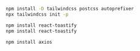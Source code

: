 
```bash
npm install -D tailwindcss postcss autoprefixer
npx tailwindcss init -p
```

```bash
npm install react-toastify
npm install react-toastify

```

```bash
npm install axios
```